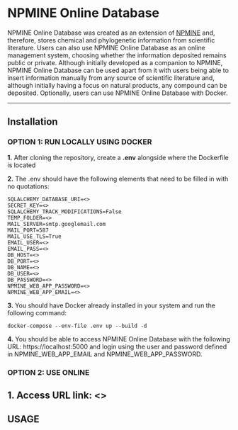 # NPMINE Online Database


NPMINE Online Database was created as an extension of [NPMINE](https://github.com/computational-chemical-biology/npmine) and, therefore, stores chemical and phylogenetic information from scientific literature. Users can also use NPMINE Online Database as an online management system, choosing whether the information deposited remains public or private. Although initially developed as a companion to NPMINE, NPMINE Online Database can be used apart from it with users being able to insert information manually from any source of scientific literature and, although initially having a focus on natural products, any compound can be deposited. Optionally, users can use NPMINE Online Database with Docker.

---
## Installation

### OPTION 1: RUN LOCALLY USING DOCKER

**1.** After cloning the repository, create a **.env** alongside where the Dockerfile is located

**2.** The .env should have the following elements that need to be filled in with no quotations:

```
SQLALCHEMY_DATABASE_URI=<>
SECRET_KEY=<>
SQLALCHEMY_TRACK_MODIFICATIONS=False
TEMP_FOLDER=<>
MAIL_SERVER=smtp.googlemail.com
MAIL_PORT=587
MAIL_USE_TLS=True
EMAIL_USER=<>
EMAIL_PASS=<>
DB_HOST=<>
DB_PORT=<>
DB_NAME=<>
DB_USER=<>
DB_PASSWORD=<>
NPMINE_WEB_APP_PASSWORD=<>
NPMINE_WEB_APP_EMAIL=<>
```

**3.** You should have Docker already installed in your system and run the following command: 

```docker-compose --env-file .env up --build -d```

**4.** You should be able to access NPMINE Online Database with the following URL: https://localhost:5000 and login using the user and password defined in NPMINE_WEB_APP_EMAIL and NPMINE_WEB_APP_PASSWORD.

### OPTION 2: USE ONLINE

**1.** Access URL link: <>
---
## USAGE
